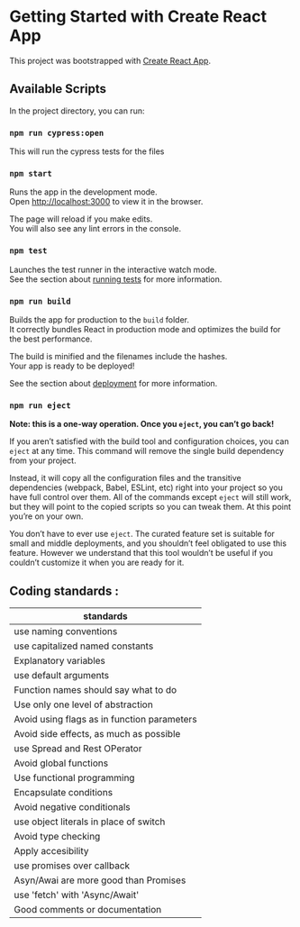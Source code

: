 # Getting Started with Create React App

This project was bootstrapped with [Create React App](https://github.com/facebook/create-react-app).

## Available Scripts

In the project directory, you can run:
### `npm run cypress:open`

This will run the cypress tests for the files


### `npm start`

Runs the app in the development mode.\
Open [http://localhost:3000](http://localhost:3000) to view it in the browser.

The page will reload if you make edits.\
You will also see any lint errors in the console.

### `npm test`

Launches the test runner in the interactive watch mode.\
See the section about [running tests](https://facebook.github.io/create-react-app/docs/running-tests) for more information.

### `npm run build`

Builds the app for production to the `build` folder.\
It correctly bundles React in production mode and optimizes the build for the best performance.

The build is minified and the filenames include the hashes.\
Your app is ready to be deployed!

See the section about [deployment](https://facebook.github.io/create-react-app/docs/deployment) for more information.

### `npm run eject`

**Note: this is a one-way operation. Once you `eject`, you can’t go back!**

If you aren’t satisfied with the build tool and configuration choices, you can `eject` at any time. This command will remove the single build dependency from your project.

Instead, it will copy all the configuration files and the transitive dependencies (webpack, Babel, ESLint, etc) right into your project so you have full control over them. All of the commands except `eject` will still work, but they will point to the copied scripts so you can tweak them. At this point you’re on your own.

You don’t have to ever use `eject`. The curated feature set is suitable for small and middle deployments, and you shouldn’t feel obligated to use this feature. However we understand that this tool wouldn’t be useful if you couldn’t customize it when you are ready for it.

## Coding standards : 

| standards |
| --------------------- |
| use naming conventions |
| use capitalized named constants |
| Explanatory variables |
| use default arguments |
| Function names should say what to do |
| Use only one level of abstraction |
| Avoid using flags as in function parameters |
| Avoid side effects, as much as possible |
| use Spread and Rest OPerator |
| Avoid global functions |
| Use functional programming |
| Encapsulate conditions |
| Avoid negative conditionals |
| use object literals in place of switch |
| Avoid type checking |
| Apply accesibility |
| use promises over callback |
| Asyn/Awai are more good than Promises | 
| use 'fetch' with 'Async/Await' |
| Good comments or documentation |

